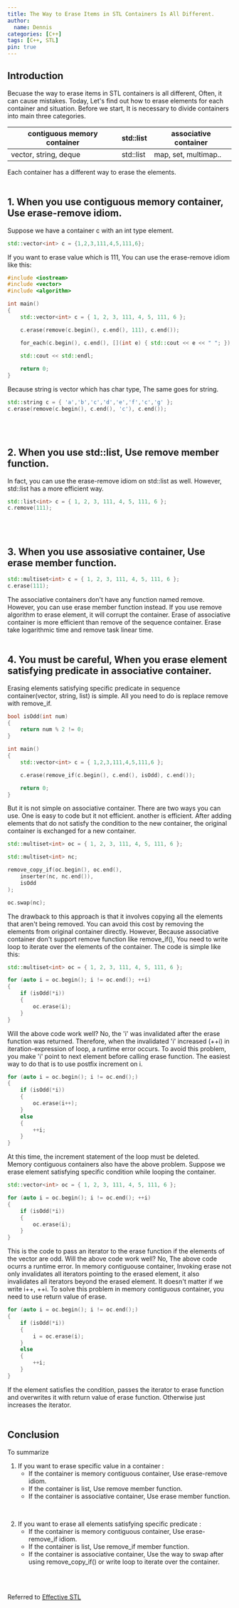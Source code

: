 ```yaml
---
title: The Way to Erase Items in STL Containers Is All Different.
author:
  name: Dennis
categories: [C++]
tags: [C++, STL]
pin: true
---
```


## Introduction
Becuase the way to erase items in STL containers is all different, Often, it can cause mistakes. Today, Let's find out how to erase elements for each container and situation.
Before we start, It is necessary to divide containers into main three categories.

|contiguous memory container|std::list|associative container|
|---|---|---|
|vector, string, deque | std::list | map, set, multimap..

Each container has a different way to erase the elements.
<br><br>

## 1. When you use contiguous memory container, Use erase-remove idiom.
Suppose we have a container c with an int type element.

```cpp
std::vector<int> c = {1,2,3,111,4,5,111,6};
```
If you want to erase value which is 111, You can use the erase-remove idiom like this:

```cpp
#include <iostream>
#include <vector>
#include <algorithm>

int main()
{
	std::vector<int> c = { 1, 2, 3, 111, 4, 5, 111, 6 };

	c.erase(remove(c.begin(), c.end(), 111), c.end());

	for_each(c.begin(), c.end(), [](int e) { std::cout << e << " "; }); 
	
	std::cout << std::endl;

	return 0;
}
```

Because string is vector which has char type, The same goes for string. 

```cpp
std::string c = { 'a','b','c','d','e','f','c','g' };
c.erase(remove(c.begin(), c.end(), 'c'), c.end());
```
<br><br>

## 2. When you use std::list, Use remove member function.
In fact, you can use the erase-remove idiom on std::list as well.
However, std::list has a more efficient way.

```cpp
std::list<int> c = { 1, 2, 3, 111, 4, 5, 111, 6 };
c.remove(111);
```
<br><br>

## 3. When you use assosiative container, Use erase member function.

```cpp
std::multiset<int> c = { 1, 2, 3, 111, 4, 5, 111, 6 };
c.erase(111);
```

The associative containers don't have any function named remove. However, you can use erase member function instead. If you use remove algorithm to erase element, it will corrupt the container.
Erase of associative container is more efficient than remove of the sequence container.
Erase take logarithmic time and remove task linear time.
<br><br>

## 4. You must be careful, When you erase element satisfying predicate in associative container.
Erasing elements satisfying specific predicate in sequence container(vector, string, list) is simple. All you need to do is replace remove with remove_if.
```cpp
bool isOdd(int num)
{
	return num % 2 != 0;
}

int main()
{
	std::vector<int> c = { 1,2,3,111,4,5,111,6 };

	c.erase(remove_if(c.begin(), c.end(), isOdd), c.end());

	return 0;
}
```

But it is not simple on associative container.
There are two ways you can use. One is easy to code but it not efficient.
another is efficient.
After adding elements that do not satisfy the condition to the new container, the original container is exchanged for a new container.

```cpp
std::multiset<int> oc = { 1, 2, 3, 111, 4, 5, 111, 6 };

std::multiset<int> nc;

remove_copy_if(oc.begin(), oc.end(),
	inserter(nc, nc.end()),
	isOdd
);

oc.swap(nc);
```
The drawback to this approach is that it involves copying all the elements that aren't being removed.
You can avoid this cost by removing the elements from original container directly.
However, Because associative container don't support remove function like remove_if(), You need to write loop to iterate over the elements of the container.
The code is simple like this:

```cpp
std::multiset<int> oc = { 1, 2, 3, 111, 4, 5, 111, 6 };

for (auto i = oc.begin(); i != oc.end(); ++i)
{
	if (isOdd(*i))
	{
		oc.erase(i);
	}
}
```

Will the above code work well? No, the 'i' was invalidated after the erase function was returned.
Therefore, when the invalidated 'i' increased (++i) in iteration-expression of loop, a runtime error occurs.
To avoid this problem, you make 'i' point to next element before calling erase function.
The easiest way to do that is to use postfix increment on i.

```cpp
for (auto i = oc.begin(); i != oc.end();)
{
	if (isOdd(*i))
	{
		oc.erase(i++);
	}
	else
	{
		++i;
	}
}
```

At this time, the increment statement of the loop must be deleted. <br>
Memory contiguous containers also have the above problem.
Suppose we erase element satisfying specific condition while looping the container.

```cpp
std::vector<int> oc = { 1, 2, 3, 111, 4, 5, 111, 6 };

for (auto i = oc.begin(); i != oc.end(); ++i)
{
	if (isOdd(*i))
	{
		oc.erase(i);
	}
}
```

This is the code to pass an iterator to the erase function if the elements of the vector are odd.
Will the above code work well? No, The above code ocurrs a runtime error.
In memory contiguouse container, Invoking erase not only invalidates all iterators pointing to the erased element, it also invalidates all iterators beyond the erased element. It doesn't matter if we write i++, ++i.
To solve this problem in memory contiguous container, you need to use return value of erase.
```cpp
for (auto i = oc.begin(); i != oc.end();)
{
	if (isOdd(*i))
	{
		i = oc.erase(i);
	}
	else
	{
		++i;
	}
}
```
If the element satisfies the condition, passes the iterator to erase function and overwrites it with return value of erase function. Otherwise just increases the iterator.
<br><br>

## Conclusion
To summarize<br>
1. If you want to erase specific value in a container :<br>
	- If the container is memory contiguous container, Use erase-remove idiom.
	- If the container is list, Use remove member function.
	- If the container is associative container, Use erase member function.

<br>

2. If you want to erase all elements satisfying specific predicate :<br>
	- If the container is memory contiguous container, Use erase-remove_if idiom.
	- If the container is list, Use remove_if member function.
	- If the container is associative container, Use the way to swap after using remove_copy_if() or write loop to iterate over the container.

<br><br>

Referred to [Effective STL](https://www.amazon.com/Effective-STL-Addison-Wesley-Professional-Computing-ebook/dp/B004V4432W)